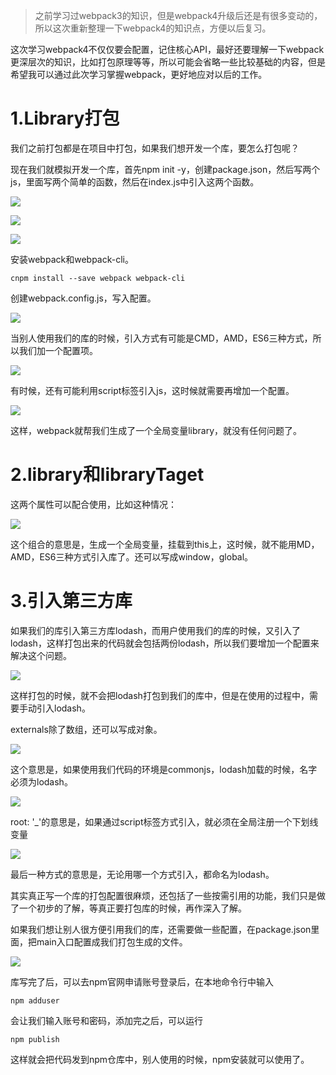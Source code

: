 >之前学习过webpack3的知识，但是webpack4升级后还是有很多变动的，所以这次重新整理一下webpack4的知识点，方便以后复习。

<p>这次学习webpack4不仅仅要会配置，记住核心API，最好还要理解一下webpack更深层次的知识，比如打包原理等等，所以可能会省略一些比较基础的内容，但是希望我可以通过此次学习掌握webpack，更好地应对以后的工作。</p>

<h1>1.Library打包</h1>
<p>我们之前打包都是在项目中打包，如果我们想开发一个库，要怎么打包呢？</p>
<p>现在我们就模拟开发一个库，首先npm init -y，创建package.json，然后写两个js，里面写两个简单的函数，然后在index.js中引入这两个函数。</p>


![](https://user-gold-cdn.xitu.io/2019/5/15/16abb83c56d495bd?w=514&h=411&f=png&s=23552)


![](https://user-gold-cdn.xitu.io/2019/5/15/16abb83d45806e40?w=400&h=115&f=png&s=5566)


![](https://user-gold-cdn.xitu.io/2019/5/15/16abb83b36a28ec1?w=514&h=140&f=png&s=10968)


<p>安装webpack和webpack-cli。</p>


```
cnpm install --save webpack webpack-cli
```

<p>创建webpack.config.js，写入配置。</p>


![](https://user-gold-cdn.xitu.io/2019/5/15/16abb89920a2f8a6?w=571&h=275&f=png&s=19400)


<p>当别人使用我们的库的时候，引入方式有可能是CMD，AMD，ES6三种方式，所以我们加一个配置项。</p>


![](https://user-gold-cdn.xitu.io/2019/5/15/16abb8c929926803?w=572&h=314&f=png&s=19024)


<p>有时候，还有可能利用script标签引入js，这时候就需要再增加一个配置。</p>


![](https://user-gold-cdn.xitu.io/2019/5/15/16abb8e4e0854897?w=576&h=169&f=png&s=10902)


<p>这样，webpack就帮我们生成了一个全局变量library，就没有任何问题了。</p>

<h1>2.library和libraryTaget</h1>

<p>这两个属性可以配合使用，比如这种情况：</p>


![](https://user-gold-cdn.xitu.io/2019/5/15/16abb9517171723e?w=517&h=166&f=png&s=10777)


<p>这个组合的意思是，生成一个全局变量，挂载到this上，这时候，就不能用MD，AMD，ES6三种方式引入库了。还可以写成window，global。</p>

<h1>3.引入第三方库</h1>

<p>如果我们的库引入第三方库lodash，而用户使用我们的库的时候，又引入了lodash，这样打包出来的代码就会包括两份lodash，所以我们要增加一个配置来解决这个问题。</p>


![](https://user-gold-cdn.xitu.io/2019/5/15/16abba0779c34acc?w=555&h=312&f=png&s=19343)


<p>这样打包的时候，就不会把lodash打包到我们的库中，但是在使用的过程中，需要手动引入lodash。</p>

<p>externals除了数组，还可以写成对象。</p>


![](https://user-gold-cdn.xitu.io/2019/5/15/16abba3fffc93848?w=571&h=421&f=png&s=23291)


<p>这个意思是，如果使用我们代码的环境是commonjs，lodash加载的时候，名字必须为lodash。</p>


![](https://user-gold-cdn.xitu.io/2019/5/15/16abba6c368cd5d4?w=362&h=159&f=png&s=5976)


<p>root: '_'的意思是，如果通过script标签方式引入，就必须在全局注册一个下划线变量</p>


![](https://user-gold-cdn.xitu.io/2019/5/15/16abba89f63354e6?w=285&h=87&f=png&s=3319)


<p>最后一种方式的意思是，无论用哪一个方式引入，都命名为lodash。</p>

<p>其实真正写一个库的打包配置很麻烦，还包括了一些按需引用的功能，我们只是做了一个初步的了解，等真正要打包库的时候，再作深入了解。</p>

<p>如果我们想让别人很方便引用我们的库，还需要做一些配置，在package.json里面，把main入口配置成我们打包生成的文件。</p>


![](https://user-gold-cdn.xitu.io/2019/5/15/16abbad56fa36441?w=395&h=469&f=png&s=22899)

<p>库写完了后，可以去npm官网申请账号登录后，在本地命令行中输入</p>


```
npm adduser
```

<p>会让我们输入账号和密码，添加完之后，可以运行</p>


```
npm publish
```

<p>这样就会把代码发到npm仓库中，别人使用的时候，npm安装就可以使用了。</p>